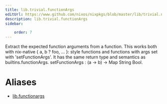 ```yaml
---
title: lib.trivial.functionArgs
editUrl: https://www.github.com/nixos/nixpkgs/blob/master/lib/trivial.nix#L589C18
description: lib.trivial.functionArgs
sidebar:

    order: 7
---
```


Extract the expected function arguments from a function.
This works both with nix-native { a, b ? foo, ... }: style
functions and functions with args set with 'setFunctionArgs'. It
has the same return type and semantics as builtins.functionArgs.
setFunctionArgs : (a → b) → Map String Bool.


# Aliases

- [lib.functionargs](/nix-doc-comments/reference/lib/lib-functionargs)


